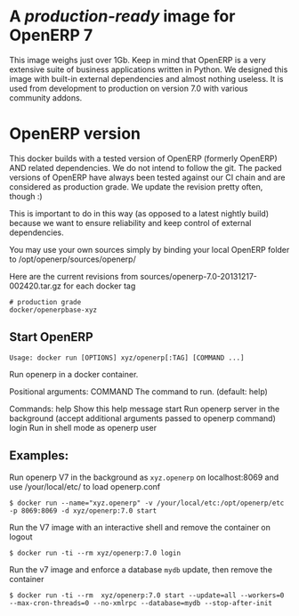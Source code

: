 A *production-ready* image for OpenERP 7 
========================================

This image weighs just over 1Gb. Keep in mind that OpenERP is a very extensive suite of business applications written in Python. We designed this image with built-in external dependencies and almost nothing useless. It is used from development to production on version 7.0 with various community addons.

OpenERP version
============

This docker builds with a tested version of OpenERP (formerly OpenERP) AND related dependencies. We do not intend to follow the git. The packed versions of OpenERP have always been tested against our CI chain and are considered as production grade. We update the revision pretty often, though :)

This is important to do in this way (as opposed to a latest nightly build) because we want to ensure reliability and keep control of external dependencies.

You may use your own sources simply by binding your local OpenERP folder to /opt/openerp/sources/openerp/

Here are the current revisions from  sources/openerp-7.0-20131217-002420.tar.gz for each docker tag

    # production grade
    docker/openerpbase-xyz

Start OpenERP
----------

`Usage: docker run [OPTIONS] xyz/openerp[:TAG] [COMMAND ...]`

Run openerp in a docker container.

Positional arguments:
  COMMAND          The command to run. (default: help)

Commands:
  help             Show this help message
  start            Run openerp server in the background (accept additional arguments passed to openerp command)
  login            Run in shell mode as openerp user

Examples:
----------
  
  Run openerp V7 in the background as `xyz.openerp` on localhost:8069 and use /your/local/etc/ to load openerp.conf

	$ docker run --name="xyz.openerp" -v /your/local/etc:/opt/openerp/etc -p 8069:8069 -d xyz/openerp:7.0 start

  Run the V7 image with an interactive shell and remove the container on logout

  	$ docker run -ti --rm xyz/openerp:7.0 login

  Run the v7 image and enforce a database `mydb` update, then remove the container

	$ docker run -ti --rm  xyz/openerp:7.0 start --update=all --workers=0 --max-cron-threads=0 --no-xmlrpc --database=mydb --stop-after-init

